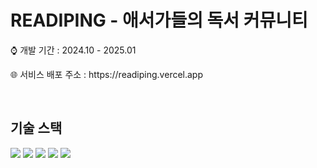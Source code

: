 # READIPING - 애서가들의 독서 커뮤니티

<p>⌚ 개발 기간 : 2024.10 - 2025.01</p>
<p>🌐 서비스 배포 주소 : https://readiping.vercel.app</p>
<br>


## 기술 스택

<p>
  <img src="https://img.shields.io/badge/Next-black?style=for-the-badge&logo=next.js&logoColor=white">
  <img src="https://img.shields.io/badge/bootstrap-%238511FA.svg?style=for-the-badge&logo=bootstrap&logoColor=white">
  <img src="https://img.shields.io/badge/MongoDB-%234ea94b.svg?style=for-the-badge&logo=mongodb&logoColor=white">
  <img src="https://img.shields.io/badge/JWT-black?style=for-the-badge&logo=JSON%20web%20tokens">
  <img src="https://img.shields.io/badge/vercel-%23000000.svg?style=for-the-badge&logo=vercel&logoColor=white">
</p>
